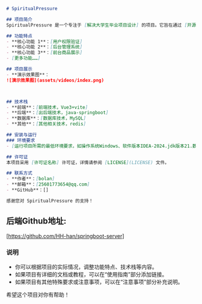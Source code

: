 ```markdown
# SpiritualPressure

## 项目简介
SpiritualPressure 是一个专注于 [解决大学生毕业项目设计] 的项目。它旨在通过 [开源]，为用户提供 [毕业项目来源]。

## 功能特点
- **核心功能 1**：[用户权限验证]
- **核心功能 2**：[后台管理系统]
- **核心功能 3**：[前台商品展示]
- [更多功能……]

## 项目展示
- **演示效果图**：
![演示效果图](assets/videos/index.png)



## 技术栈
- **前端**：[前端技术，Vue3+vite]
- **后端**：[出后端技术，java-springboot]
- **数据库**：[数据库技术，MySQL]
- **其他**：[其他相关技术，redis]

## 安装与运行
### 环境要求
- [运行项目所需的最低环境要求，如操作系统Windows、软件版本IDEA-2024.jdk版本21.数据库MySQL 8...]

## 许可证
本项目采用 [许可证名称] 许可证，详情请参阅 [LICENSE](LICENSE) 文件。

## 联系方式
- **作者**：[bolan]
- **邮箱**：[25601773654@qq.com]
- **GitHub**：[]

感谢您对 SpiritualPressure 的支持！
```
## 后端Github地址:
[https://github.com/HH-han/springboot-server]

### 说明
- 你可以根据项目的实际情况，调整功能特点、技术栈等内容。
- 如果项目有详细的文档或教程，可以在“使用指南”部分添加链接。
- 如果项目有其他特殊要求或注意事项，可以在“注意事项”部分补充说明。

希望这个项目对你有帮助！
